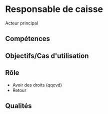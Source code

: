 # Responsable de caisse

Acteur principal

## Compétences

## Objectifs/Cas d'utilisation

## Rôle

- Avoir des droits (qqcvd)
- Retour

## Qualités
